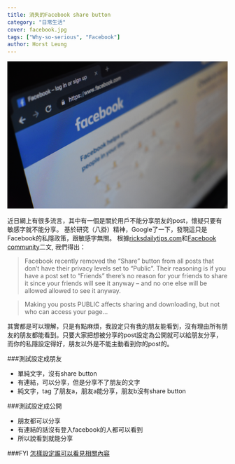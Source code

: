 ```yaml
---
title: 消失的Facebook share button
category: "日常生活"
cover: facebook.jpg
tags: ["Why-so-serious", "Facebook"]
author: Horst Leung
---
```

![Facebook](./facebook.jpg)

近日網上有很多流言，其中有一個是關於用戶不能分享朋友的post，懷疑只要有敏感字就不能分享。
基於研究（八掛）精神，Google了一下，發現這只是Facebook的私隱政策，跟敏感字無關。
根據[ricksdailytips.com](https://www.ricksdailytips.com/missing-share-button-facebook-posts/)和[Facebook community](https://www.facebook.com/help/community/question/?id=10154922198073551)二文, 我們得出：

> Facebook recently removed the “Share” button from all posts that don’t have their privacy levels set to “Public”. Their reasoning is if you have a post set to “Friends” there’s no reason for your friends to share it since your friends will see it anyway – and no one else will be allowed allowed to see it anyway.

> Making you posts PUBLIC affects sharing and downloading, but not who can access your page...

其實都是可以理解，只是有點麻煩，我設定只有我的朋友能看到，沒有理由所有朋友的朋友都能看到。只要大家把想被分享的post設定為公開就可以給朋友分享，而你的私隱設定得好，朋友以外是不能主動看到你的post的。

###測試設定成朋友
- 單純文字，沒有share button
- 有連結，可以分享，但是分享不了朋友的文字
- 純文字，tag 了朋友a，朋友a能分享，朋友b沒有share button

###測試設定成公開
- 朋友都可以分享
- 有連結的話沒有登入facebook的人都可以看到
- 所以說看到就能分享

###FYI
[怎樣設定誰可以看見相關內容](https://www.facebook.com/help/120939471321735?helpref=faq_content)

